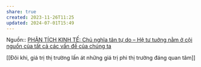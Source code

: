 ```yaml
---
share: true
created: 2023-11-26T11:25
updated: 2024-07-01T15:49
---
```

Nguồn:: [PHÂN TÍCH KINH TẾ: Chủ nghĩa tân tự do – Hệ tư tuởng nằm ở cội nguồn của tất cả các vấn đề của chúng ta](http://www.phantichkinhte123.com/2018/08/chu-nghia-tan-tu-do-he-tu-tuong-nam-o.html)

[[Đôi khi, giá trị thị trường lấn át những giá trị phi thị trường đáng quan tâm]]